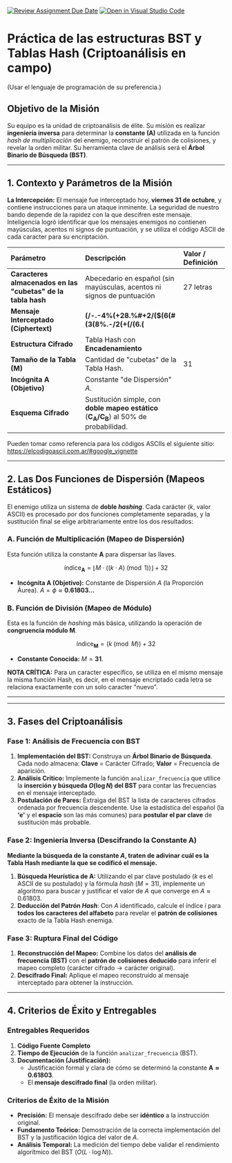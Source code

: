 [![Review Assignment Due Date](https://classroom.github.com/assets/deadline-readme-button-22041afd0340ce965d47ae6ef1cefeee28c7c493a6346c4f15d667ab976d596c.svg)](https://classroom.github.com/a/vU2X5r1n)
[![Open in Visual Studio Code](https://classroom.github.com/assets/open-in-vscode-2e0aaae1b6195c2367325f4f02e2d04e9abb55f0b24a779b69b11b9e10269abc.svg)](https://classroom.github.com/online_ide?assignment_repo_id=21403796&assignment_repo_type=AssignmentRepo)
# Práctica de las estructuras BST y Tablas Hash (Criptoanálisis en campo)
(Usar el lenguaje de programación de su preferencia.)
## Objetivo de la Misión

Su equipo es la unidad de criptoanálisis de élite. Su misión es realizar **ingeniería inversa** para determinar la **constante ($\mathbf{A}$)** utilizada en la función *hash de multiplicación* del enemigo, reconstruir el patrón de colisiones, y revelar la orden militar. Su herramienta clave de análisis será el **Árbol Binario de Búsqueda (BST)**.

***

## 1. Contexto y Parámetros de la Misión

**La Intercepción:** El mensaje fue interceptado hoy, **viernes 31 de octubre**, y contiene instrucciones para un ataque inminente. La seguridad de nuestro bando depende de la rapidez con la que descifren este mensaje. Inteligencia logró identificar que los mensajes enemigos no contienen mayúsculas, acentos ni signos de puntuación, y se utiliza el código ASCII de cada caracter para su encriptación.

| Parámetro | Descripción | Valor / Definición |
| :--- | :--- | :--- |
| **Caracteres almacenados en las "cubetas" de la tabla hash**|Abecedario en español (sin mayúsculas, acentos ni signos de puntuación|27 letras|
| **Mensaje Interceptado (Ciphertext)** | **(/-.-4%(+28.%#+2/($(6(#(3(8%.-/2(+(/(6.(** |
| **Estructura Cifrado** | Tabla Hash con **Encadenamiento** |
| **Tamaño de la Tabla ($\mathbf{M}$)** | Cantidad de "cubetas" de la Tabla Hash. | 31 |
| **Incógnita $\mathbf{A}$ (Objetivo)** | Constante "de Dispersión" $A$. | |
| **Esquema Cifrado** | Sustitución simple, con **doble mapeo estático** ($\mathbf{C_A / C_B}$) al 50% de probabilidad. |

Pueden tomar como referencia para los códigos ASCIIs el siguiente sitio: https://elcodigoascii.com.ar/#google_vignette
***
## 2. Las Dos Funciones de Dispersión (Mapeos Estáticos)

El enemigo utiliza un sistema de **doble *hashing***. Cada carácter ($k$, valor ASCII) es procesado por dos funciones completamente separadas, y la sustitución final se elige arbitrariamente entre los dos resultados:

### A. Función de Multiplicación (Mapeo de Dispersión)

Esta función utiliza la constante $\mathbf{A}$ para dispersar las llaves.

$$\text{índice}_{\mathbf{A}} = \lfloor M \cdot ((k \cdot A) \pmod 1) \rfloor + 32$$

* **Incógnita $\mathbf{A}$ (Objetivo):** Constante de Dispersión $A$ (la Proporción Áurea). $A = \phi \approx \mathbf{0.61803...}$

### B. Función de División (Mapeo de Módulo)

Esta es la función de *hashing* más básica, utilizando la operación de **congruencia módulo $\mathbf{M}$**.

$$\text{índice}_{\mathbf{M}} = (k \pmod M) + 32$$

* **Constante Conocida:** $M = \mathbf{31}$.

**NOTA CRÍTICA:** Para un caracter específico, se utiliza en el mismo mensaje la misma función Hash, es decir, en el mensaje encriptado cada letra se relaciona exactamente con un solo caracter "nuevo".
***

***

## 3. Fases del Criptoanálisis

### Fase 1: Análisis de Frecuencia con BST

1.  **Implementación del BST:** Construya un **Árbol Binario de Búsqueda**. Cada nodo almacena: **Clave** = Carácter Cifrado; **Valor** = Frecuencia de aparición.
2.  **Análisis Crítico:** Implemente la función `analizar_frecuencia` que utilice la **inserción y búsqueda $O(\log N)$ del BST** para contar las frecuencias en el mensaje interceptado.
3.  **Postulación de Pares:** Extraiga del BST la lista de caracteres cifrados ordenada por frecuencia descendente. Use la estadística del español (la **'e'** y el **espacio** son las más comunes) para **postular el par clave** de sustitución más probable.

### Fase 2: Ingeniería Inversa (Descifrando la Constante $\mathbf{A}$)

**Mediante la búsqueda de la constante $A$, traten de adivinar cuál es la Tabla Hash mediante la que se codificó el mensaje.**

1.  **Búsqueda Heurística de $\mathbf{A}$:** Utilizando el par clave postulado ($k$ es el ASCII de su postulado) y la fórmula *hash* ($M=31$), implemente un algoritmo para buscar y justificar el valor de $A$ que converge en $A \approx 0.61803$.
2.  **Deducción del Patrón *Hash***: Con $A$ identificado, calcule el índice $i$ para **todos los caracteres del alfabeto** para revelar el **patrón de colisiones** exacto de la Tabla Hash enemiga.

### Fase 3: Ruptura Final del Código

1.  **Reconstrucción del Mapeo:** Combine los datos del **análisis de frecuencia (BST)** con el **patrón de colisiones deducido** para inferir el mapeo completo ($\text{carácter cifrado} \rightarrow \text{carácter original}$).
2.  **Descifrado Final:** Aplique el mapeo reconstruido al mensaje interceptado para obtener la instrucción.

***

## 4. Criterios de Éxito y Entregables

### Entregables Requeridos

1.  **Código Fuente Completo**
2.  **Tiempo de Ejecución** de la función `analizar_frecuencia` (BST).
3.  **Documentación (Justificación):**
    * Justificación formal y clara de cómo se determinó la constante $\mathbf{A \approx 0.61803}$.
    * El **mensaje descifrado final** (la orden militar).

### Criterios de Éxito de la Misión

* **Precisión:** El mensaje descifrado debe ser **idéntico** a la instrucción original.
* **Fundamento Teórico:** Demostración de la correcta implementación del BST y la justificación lógica del valor de $A$.
* **Análisis Temporal:** La medición del tiempo debe validar el rendimiento algorítmico del BST ($O(L \cdot \log N)$).
